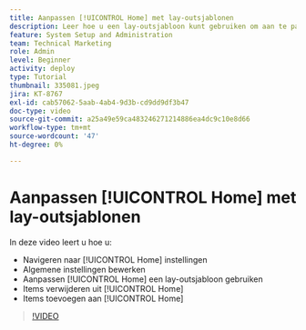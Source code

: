 ```yaml
---
title: Aanpassen [!UICONTROL Home] met lay-outsjablonen
description: Leer hoe u een lay-outsjabloon kunt gebruiken om aan te passen [!UICONTROL Home] door velden toe te voegen of te verwijderen.
feature: System Setup and Administration
team: Technical Marketing
role: Admin
level: Beginner
activity: deploy
type: Tutorial
thumbnail: 335081.jpeg
jira: KT-8767
exl-id: cab57062-5aab-4ab4-9d3b-cd9dd9df3b47
doc-type: video
source-git-commit: a25a49e59ca483246271214886ea4dc9c10e8d66
workflow-type: tm+mt
source-wordcount: '47'
ht-degree: 0%

---
```


# Aanpassen [!UICONTROL Home] met lay-outsjablonen

In deze video leert u hoe u:

* Navigeren naar [!UICONTROL Home] instellingen
* Algemene instellingen bewerken
* Aanpassen [!UICONTROL Home] een lay-outsjabloon gebruiken
* Items verwijderen uit [!UICONTROL Home]
* Items toevoegen aan [!UICONTROL Home]

>[!VIDEO](https://video.tv.adobe.com/v/335081/?quality=12&learn=on)
